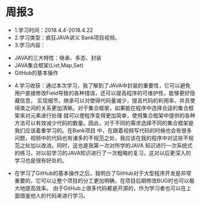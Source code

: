 # 周报3
- 1.学习时间：2018.4.4-2018.4.22
- 2.学习类型：疯狂JAVA讲义 Bank项目视频。
- 3.学习内容：
* JAVA的三大特性：继承、多态、封装
* JAVA集合框架(List,Map,Set)
* GitHub的基本操作
- 4.学习收获：通过本次学习，我了解到了JAVA中封装的重要性，它可以避免用户直接修改Field导致的各种错误，还可以提高程序的可维护性，能够更好隐藏信息，
实现细节。继承可以对使得代码量减少，提高代码的利用率，并且使得类之间的关系更加清晰。对于集合框架，如果能在程序中选择合适的集合框架来对元素进行处理
就可以使程序变得更加简单，使用集合框架中提供的各种方法可以有效减少代码的数量。因此，对于不同的需求选择不同的集合框架是我们应该着重学习的。在Bank项目
中，在跟着视频写代码的时候也会有很多问题，视频中的代码也有诸多的不规范之处，我应该在我的程序中对这些不规范之处加以改进。同时，这也是我第一次对所学的JAVA
知识进行一次系统式的练习，对以前学习的JAVA知识进行了一次粗略的复习，这对以后更深入的学习也是很有好处的。
* 在学习了GitHub的基本操作之后，我明白了GitHub对于大型程序开发是非常重要的，它可以让整个项目的分工更加明确，在项目后期修改BUG时也可以极大地提高效率。
由于GitHub上很多代码都是开源的，作为学习者也可以在上面借鉴他人的代码来进行学习。

    
